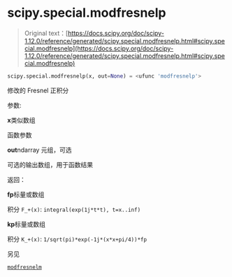 # scipy.special.modfresnelp

> Original text：[https://docs.scipy.org/doc/scipy-1.12.0/reference/generated/scipy.special.modfresnelp.html#scipy.special.modfresnelp](https://docs.scipy.org/doc/scipy-1.12.0/reference/generated/scipy.special.modfresnelp.html#scipy.special.modfresnelp)

```py
scipy.special.modfresnelp(x, out=None) = <ufunc 'modfresnelp'>
```

修改的 Fresnel 正积分

参数:

**x**类似数组

函数参数

**out**ndarray 元组，可选

可选的输出数组，用于函数结果

返回：

**fp**标量或数组

积分 `F_+(x)`: `integral(exp(1j*t*t), t=x..inf)`

**kp**标量或数组

积分 `K_+(x)`: `1/sqrt(pi)*exp(-1j*(x*x+pi/4))*fp`

另见

[`modfresnelm`](scipy.special.modfresnelm.html#scipy.special.modfresnelm "scipy.special.modfresnelm")

